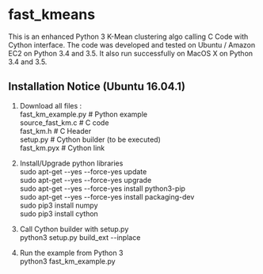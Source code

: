 # fast_kmeans
This is an enhanced Python 3 K-Mean clustering algo calling C Code with Cython interface. 
The code was developed and tested on Ubuntu / Amazon EC2 on Python 3.4 and 3.5.
It also run successfully on MacOS X on Python 3.4 and 3.5.

Installation Notice (Ubuntu 16.04.1)
------------------------------------

1. Download all files :<br />
fast_km_example.py  # Python example<br />
source_fast_km.c    # C code<br />
fast_km.h           # C Header<br />
setup.py            # Cython builder (to be executed)<br />
fast_km.pyx         # Cython link<br />

2. Install/Upgrade python libraries<br />
sudo apt-get --yes --force-yes update<br />
sudo apt-get --yes --force-yes upgrade<br />
sudo apt-get --yes --force-yes install python3-pip<br />
sudo apt-get --yes --force-yes install packaging-dev<br />
sudo pip3 install numpy<br />
sudo pip3 install cython<br />

3. Call Cython builder with setup.py<br />
python3 setup.py build_ext --inplace<br />

4. Run the example from Python 3<br />
python3 fast_km_example.py<br />

